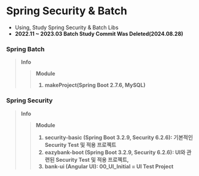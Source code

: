 # Spring Security & Batch

- Using, Study Spring Security & Batch Libs
- <b>2022.11 ~ 2023.03 Batch Study Commit Was Deleted(2024.08.28)<b/>

### Spring Batch
> Info
>> Module
>> 1. makeProject(Spring Boot 2.7.6, MySQL)



### Spring Security
> Info
>> Module
>> 1. security-basic (Spring Boot 3.2.9, Security 6.2.6): 기본적인 Security Test 및 적용 프로젝트
>> 2. eazybank-boot (Spring Boot 3.2.9, Security 6.2.6): UI와 관련된 Security Test 및 적용 프로젝트, 
>> 3. bank-ui (Angular UI): 00_UI_Initial = UI Test Project